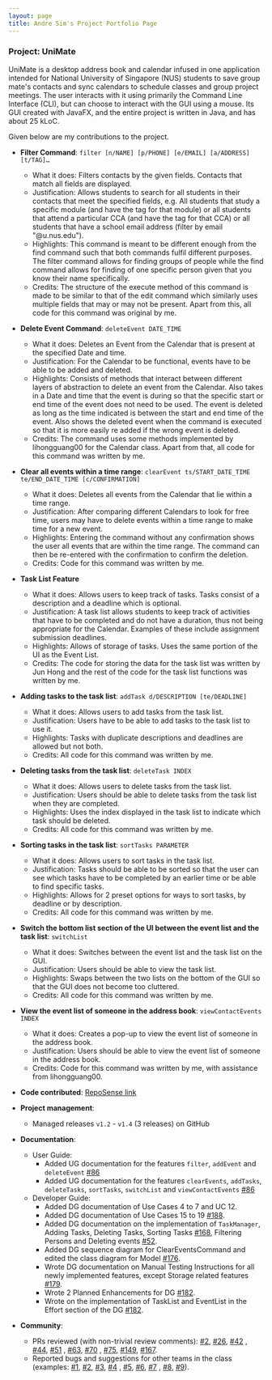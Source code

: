 ```yaml
---
layout: page
title: Andre Sim's Project Portfolio Page
---
```


### Project: UniMate

UniMate is a desktop address book and calendar infused in one application intended for National University of Singapore 
(NUS) students to save group mate's contacts and sync calendars to schedule classes and group project meetings. The user
interacts with it using primarily the Command Line Interface (CLI), but can choose to interact with the GUI using a 
mouse. Its GUI created with JavaFX, and the entire project is written in Java, and has about 25 kLoC.

Given below are my contributions to the project.


* **Filter Command**: `filter [n/NAME] [p/PHONE] [e/EMAIL] [a/ADDRESS] [t/TAG]…​`
  * What it does: Filters contacts by the given fields. Contacts that match all fields are displayed.
  * Justification: Allows students to search for all students in their contacts that meet the specified fields, e.g. All
  students that study a specific module (and have the tag for that module) or all students that attend a particular CCA
    (and have the tag for that CCA) or all students that have a school email address (filter by email "@u.nus.edu").
  * Highlights: This command is meant to be different enough from the find command such that both commands fulfil
  different purposes. The filter command allows for finding groups of people while the find command allows for finding
  of one specific person given that you know their name specifically.
  * Credits: The structure of the execute method of this command is made to be similar to that of the edit command which
  similarly uses multiple fields that may or may not be present. Apart from this, all code for this command was original
  by me.

* **Delete Event Command**: `deleteEvent DATE_TIME`
  * What it does: Deletes an Event from the Calendar that is present at the specified Date and time.
  * Justification: For the Calendar to be functional, events have to be able to be added and deleted.
  * Highlights: Consists of methods that interact between different layers of abstraction to delete an event from the
  Calendar. Also takes in a Date and time that the event is during so that the specific start or end time of the event 
  does not need to be used. The event is deleted as long as the time indicated is between the start and end time of the
  event. Also shows the deleted event when the command is executed so that it is more easily re added if the wrong event
  is deleted.
  * Credits: The command uses some methods implemented by lihongguang00 for the Calendar class. Apart from that, all 
  code for this command was written by me.

* **Clear all events within a time range**: `clearEvent ts/START_DATE_TIME te/END_DATE_TIME [c/CONFIRMATION]`
  * What it does: Deletes all events from the Calendar that lie within a time range.
  * Justification: After comparing different Calendars to look for free time, users may have to delete events within a 
  time range to make time for a new event.
  * Highlights: Entering the command without any confirmation shows the user all events that are within the time range.
  The command can then be re-entered with the confirmation to confirm the deletion.
  * Credits: Code for this command was written by me.

* **Task List Feature**
  * What it does: Allows users to keep track of tasks. Tasks consist of a description and a deadline which is optional.
  * Justification: A task list allows students to keep track of activities that have to be completed and do not have a
  duration, thus not being appropriate for the Calendar. Examples of these include assignment submission deadlines.
  * Highlights: Allows of storage of tasks. Uses the same portion of the UI as the Event List.
  * Credits: The code for storing the data for the task list was written by Jun Hong and the rest of the code for the 
  task list functions was written by me.

* **Adding tasks to the task list**: `addTask d/DESCRIPTION [te/DEADLINE]`
  * What it does: Allows users to add tasks from the task list.
  * Justification: Users have to be able to add tasks to the task list to use it.
  * Highlights: Tasks with duplicate descriptions and deadlines are allowed but not both.
  * Credits: All code for this command was written by me.

* **Deleting tasks from the task list**: `deleteTask INDEX`
  * What it does: Allows users to delete tasks from the task list.
  * Justification: Users should be able to delete tasks from the task list when they are completed.
  * Highlights: Uses the index displayed in the task list to indicate which task should be deleted.
  * Credits: All code for this command was written by me.

* **Sorting tasks in the task list**: `sortTasks PARAMETER`
  * What it does: Allows users to sort tasks in the task list.
  * Justification: Tasks should be able to be sorted so that the user can see which tasks have to be completed by an
  earlier time or be able to find specific tasks.
  * Highlights: Allows for 2 preset options for ways to sort tasks, by deadline or by description.
  * Credits: All code for this command was written by me.

* **Switch the bottom list section of the UI between the event list and the task list**: `switchList`
  * What it does: Switches between the event list and the task list on the GUI.
  * Justification: Users should be able to view the task list.
  * Highlights: Swaps between the two lists on the bottom of the GUI so that the GUI does not become too cluttered.
  * Credits: All code for this command was written by me.

* **View the event list of someone in the address book**: `viewContactEvents INDEX`
  * What it does: Creates a pop-up to view the event list of someone in the address book.
  * Justification: Users should be able to view the event list of someone in the address book.
  * Credits: Code for this command was written by me, with assistance from lihongguang00.


* **Code contributed**: [RepoSense link](https://nus-cs2103-ay2324s1.github.io/tp-dashboard/?search=&sort=groupTitle&sortWithin=title&timeframe=commit&mergegroup=&groupSelect=groupByRepos&breakdown=true&checkedFileTypes=docs~functional-code~test-code&since=2023-09-22&tabOpen=true&tabType=authorship&tabAuthor=Fallman2&tabRepo=AY2324S1-CS2103-F13-4%2Ftp%5Bmaster%5D&authorshipIsMergeGroup=false&authorshipFileTypes=docs~functional-code~test-code&authorshipIsBinaryFileTypeChecked=false&authorshipIsIgnoredFilesChecked=false)

* **Project management**:
    * Managed releases `v1.2` - `v1.4` (3 releases) on GitHub

* **Documentation**:
    * User Guide:
        * Added UG documentation for the features `filter`, `addEvent` and `deleteEvent` [\#86](https://github.com/AY2324S1-CS2103-F13-4/tp/pull/86)
        * Added UG documentation for the features `clearEvents`, `addTasks`, `deleteTasks`, `sortTasks`, `switchList` 
      and `viewContactEvents` [\#86](https://github.com/AY2324S1-CS2103-F13-4/tp/pull/86)
    * Developer Guide:
        * Added DG documentation of Use Cases 4 to 7 and UC 12.
        * Added DG documentation of Use Cases 15 to 19 [\#188](https://github.com/AY2324S1-CS2103-F13-4/tp/pull/188).
        * Added DG documentation on the implementation of `TaskManager`, Adding Tasks, Deleting Tasks, Sorting Tasks [\#168](https://github.com/AY2324S1-CS2103-F13-4/tp/pull/168/files), Filtering Persons and Deleting events [\#52](https://github.com/AY2324S1-CS2103-F13-4/tp/pull/52).
        * Added DG sequence diagram for ClearEventsCommand and edited the class diagram for Model [\#176](https://github.com/AY2324S1-CS2103-F13-4/tp/pull/176).
        * Wrote DG documentation on Manual Testing Instructions for all newly implemented features, except Storage related features [\#179](https://github.com/AY2324S1-CS2103-F13-4/tp/pull/179).
        * Wrote 2 Planned Enhancements for DG [\#182](https://github.com/AY2324S1-CS2103-F13-4/tp/pull/182).
        * Wrote on the implementation of TaskList and EventList in the Effort section of the DG [\#182](https://github.com/AY2324S1-CS2103-F13-4/tp/pull/182/files).

* **Community**:
    * PRs reviewed (with non-trivial review comments): [\#2](https://github.com/AY2324S1-CS2103-F13-4/tp/pull/2), 
  [\#26](https://github.com/AY2324S1-CS2103-F13-4/tp/pull/26), [\#42](https://github.com/AY2324S1-CS2103-F13-4/tp/pull/42)
  , [\#44](https://github.com/AY2324S1-CS2103-F13-4/tp/pull/44), [\#51](https://github.com/AY2324S1-CS2103-F13-4/tp/pull/51)
  , [\#63](https://github.com/AY2324S1-CS2103-F13-4/tp/pull/63), [\#70](https://github.com/AY2324S1-CS2103-F13-4/tp/pull/70)
  , [\#75](https://github.com/AY2324S1-CS2103-F13-4/tp/pull/75), [\#149](https://github.com/AY2324S1-CS2103-F13-4/tp/pull/149), [\#167](https://github.com/AY2324S1-CS2103-F13-4/tp/pull/167).
    * Reported bugs and suggestions for other teams in the class (examples: [\#1](https://github.com/Fallman2/ped/issues/1), 
  [\#2](https://github.com/Fallman2/ped/issues/2), [\#3](https://github.com/Fallman2/ped/issues/3), [\#4](https://github.com/Fallman2/ped/issues/4)
  , [\#5](https://github.com/Fallman2/ped/issues/5), [\#6](https://github.com/Fallman2/ped/issues/6), [\#7](https://github.com/Fallman2/ped/issues/7)
  , [\#8](https://github.com/Fallman2/ped/issues/8), [\#9](https://github.com/Fallman2/ped/issues/9)).

